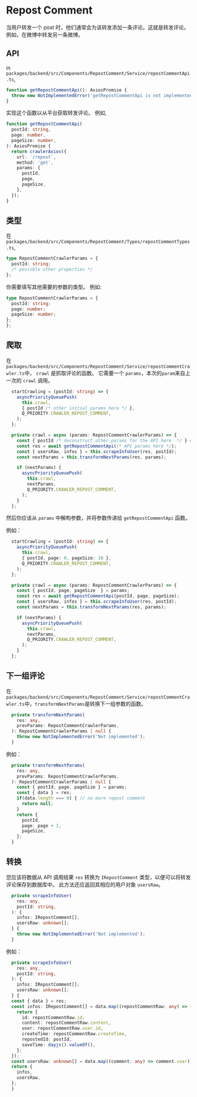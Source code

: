 # Repost Comment

当用户转发一个 post 时，他们通常会为该转发添加一条评论。这就是转发评论。例如，在微博中转发另一条微博。

## API

in `packages/backend/src/Components/RepostComment/Service/repostCommentApi.ts`,

```typescript
function getRepostCommentApi(): AxiosPromise {
  throw new NotImplementedError('getRepostCommentApi is not implemented');
}
```

实现这个函数以从平台获取转发评论。
例如,

```typescript
function getRepostCommentApi(
  postId: string,
  page: number,
  pageSize: number,
): AxiosPromise {
  return crawlerAxios({
    url: `/repost`,
    method: 'get',
    params: {
      postId,
      page,
      pageSize,
    },
  });
}
```

## 类型

在 `packages/backend/src/Components/RepostComment/Types/repostCommentTypes.ts`,

```typescript
type RepostCommentCrawlerParams = {
  postId: string;
  /* possible other properties */
};
```

你需要填写其他需要的参数的类型。
例如:

```typescript
type RepostCommentCrawlerParams = {
  postId: string;
  page: number;
  pageSize: number;
};
};
```

## 爬取

在`packages/backend/src/Components/RepostComment/Service/repostCommentCrawler.ts`中，
`crawl` 是抓取评论的函数。 它需要一个 `params`，本次的`param`来自上一次的 `crawl` 调用。

```typescript
  startCrawling = (postId: string) => {
    asyncPriorityQueuePush(
      this.crawl,
      { postId /* other initial params here */ },
      Q_PRIORITY.CRAWLER_REPOST_COMMENT,
    );
  };

  private crawl = async (params: RepostCommentCrawlerParams) => {
    const { postId /* deconstruct other params for the API here  */ } = params;
    const res = await getRepostCommentApi(/* API params here */);
    const { usersRaw, infos } = this.scrapeInfoUser(res, postId);
    const nextParams = this.transformNextParams(res, params);

    if (nextParams) {
      asyncPriorityQueuePush(
        this.crawl,
        nextParams,
        Q_PRIORITY.CRAWLER_REPOST_COMMENT,
      );
    }
  };
```

然后你应该从 `params` 中解构参数，并将参数传递给 `getRepostCommentApi` 函数。

例如：

```typescript
  startCrawling = (postId: string) => {
    asyncPriorityQueuePush(
      this.crawl,
      { postId, page: 0, pageSize: 10 },
      Q_PRIORITY.CRAWLER_REPOST_COMMENT,
    );
  };

  private crawl = async (params: RepostCommentCrawlerParams) => {
    const { postId, page, pageSize  } = params;
    const res = await getRepostCommentApi(postId, page, pageSize);
    const { usersRaw, infos } = this.scrapeInfoUser(res, postId);
    const nextParams = this.transformNextParams(res, params);

    if (nextParams) {
      asyncPriorityQueuePush(
        this.crawl,
        nextParams,
        Q_PRIORITY.CRAWLER_REPOST_COMMENT,
      );
    }
  };
```

## 下一组评论

在`packages/backend/src/Components/RepostComment/Service/repostCommentCrawler.ts`中，`transformNextParams`是转换下一组参数的函数。

```typescript
  private transformNextParams(
    res: any,
    prevParams: RepostCommentCrawlerParams,
  ): RepostCommentCrawlerParams | null {
    throw new NotImplementedError('Not implemented');
  }
```

例如：

```typescript
  private transformNextParams(
    res: any,
    prevParams: RepostCommentCrawlerParams,
  ): RepostCommentCrawlerParams | null {
    const { postId, page, pageSize } = params;
    const { data } = res;
    if(data.length === 0) { // no more repost comment
      return null;
    }
    return {
      postId,
      page: page + 1,
      pageSize,
    };
  }
```

## 转换

您应该将数据从 API 调用结果 `res` 转换为 `IRepostComment` 类型，以便可以将转发评论保存到数据库中。
此方法还应返回其相应的用户对象 `usersRaw`。

```typescript
  private scrapeInfoUser(
    res: any,
    postId: string,
  ): {
    infos: IRepostComment[];
    usersRaw: unknown[];
  } {
    throw new NotImplementedError('Not implemented');
  }
```

例如：

```typescript
  private scrapeInfoUser(
    res: any,
    postId: string,
  ): {
    infos: IRepostComment[];
    usersRaw: unknown[];
  } {
  const { data } = res;
  const infos: IRepostComment[] = data.map((repostCommentRaw: any) => {
    return {
      id: repostCommentRaw.id,
      content: repostCommentRaw.content,
      user: repostCommentRaw.user.id,
      createTime: repostCommentRaw.createTime,
      repostedId: postId,
      saveTime: dayjs().valueOf(),
    };
  });
  const usersRaw: unknown[] = data.map((comment: any) => comment.user);
  return {
    infos,
    usersRaw,
  };
  }
```
